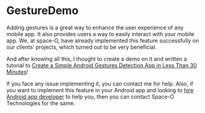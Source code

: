 # GestureDemo

Adding gestures is a great way to enhance the user experience of any mobile app. It also provides users a way to easily interact with your mobile app. We, at space-O, have already implemented this feature successfully on our clients’ projects, which turned out to be very beneficial.

And after knowing all this, I thought to create a demo on it and written a tutorial to [Create a Simple Android Gestures Detection App in Less Than 30 Minutes](https://www.spaceotechnologies.com/create-android-gestures-detection-app/)!


If you face any issue implementing it, you can contact me for help. Also, if you want to implement this feature in your Android app and looking to [hire Android app developer](http://www.spaceotechnologies.com/hire-android-developer/) to help you, then you can contact Space-O Technologies for the same.
